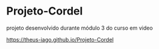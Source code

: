 # Projeto-Cordel
 projeto desenvolvido durante módulo 3 do curso em video

https://theus-iago.github.io/Projeto-Cordel
